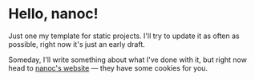 # Hello, nanoc!

Just one my template for static projects. I'll try to update it as often as possible, right now it's just an early draft.

Someday, I'll write something about what I've done with it, but right now head to [nanoc's website](http://nanoc.stoneship.org/) — they have some cookies for you.
